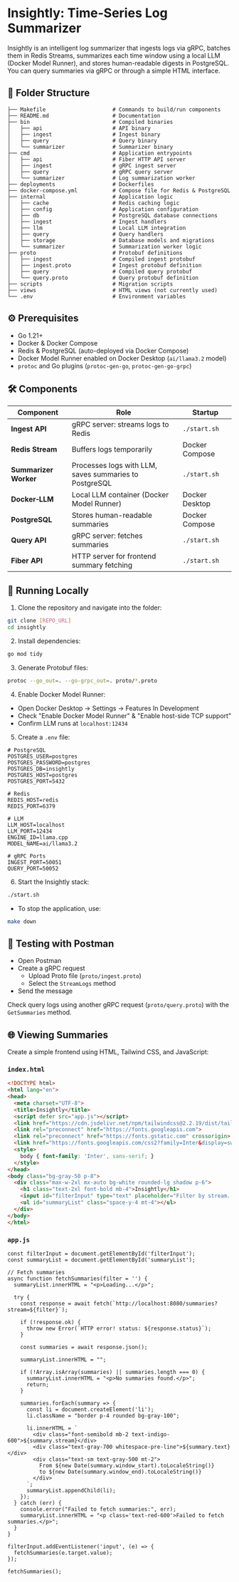 # Insightly: Time-Series Log Summarizer

Insightly is an intelligent log summarizer that ingests logs via gRPC, batches them in Redis Streams, summarizes each time window using a local LLM (Docker Model Runner), and stores human-readable digests in PostgreSQL. You can query summaries via gRPC or through a simple HTML interface.

## 📁 Folder Structure

```
├── Makefile                     # Commands to build/run components
├── README.md                    # Documentation
├── bin                          # Compiled binaries
│   ├── api                      # API binary
│   ├── ingest                   # Ingest binary
│   ├── query                    # Query binary
│   └── summarizer               # Summarizer binary
├── cmd                          # Application entrypoints
│   ├── api                      # Fiber HTTP API server
│   ├── ingest                   # gRPC ingest server
│   ├── query                    # gRPC query server
│   └── summarizer               # Log summarization worker
├── deployments                  # Dockerfiles
├── docker-compose.yml           # Compose file for Redis & PostgreSQL
├── internal                     # Application logic
│   ├── cache                    # Redis caching logic
│   ├── config                   # Application configuration
│   ├── db                       # PostgreSQL database connections
│   ├── ingest                   # Ingest handlers
│   ├── llm                      # Local LLM integration
│   ├── query                    # Query handlers
│   ├── storage                  # Database models and migrations
│   └── summarizer               # Summarization worker logic
├── proto                        # Protobuf definitions
│   ├── ingest                   # Compiled ingest protobuf
│   ├── ingest.proto             # Ingest protobuf definition
│   ├── query                    # Compiled query protobuf
│   └── query.proto              # Query protobuf definition
├── scripts                      # Migration scripts
├── views                        # HTML views (not currently used)
└── .env                         # Environment variables
```

## ⚙️ Prerequisites

- Go 1.21+
- Docker & Docker Compose
- Redis & PostgreSQL (auto-deployed via Docker Compose)
- Docker Model Runner enabled on Docker Desktop (`ai/llama3.2` model)
- `protoc` and Go plugins (`protoc-gen-go`, `protoc-gen-go-grpc`)

## 🛠 Components

| Component             | Role                                                   | Startup           |
|-----------------------|--------------------------------------------------------|-------------------|
| **Ingest API**        | gRPC server: streams logs to Redis                     | `./start.sh`      |
| **Redis Stream**      | Buffers logs temporarily                               | Docker Compose    |
| **Summarizer Worker** | Processes logs with LLM, saves summaries to PostgreSQL | `./start.sh`      |
| **Docker‑LLM**        | Local LLM container (Docker Model Runner)              | Docker Desktop    |
| **PostgreSQL**        | Stores human-readable summaries                        | Docker Compose    |
| **Query API**         | gRPC server: fetches summaries                         | `./start.sh`      |
| **Fiber API**         | HTTP server for frontend summary fetching              | `./start.sh`      |

## 🚀 Running Locally

1. Clone the repository and navigate into the folder:

```bash
git clone [REPO_URL]
cd insightly
```

2. Install dependencies:

```bash
go mod tidy
```

3. Generate Protobuf files:

```bash
protoc --go_out=. --go-grpc_out=. proto/*.proto
```

4. Enable Docker Model Runner:

- Open Docker Desktop → Settings → Features In Development
- Check "Enable Docker Model Runner" & "Enable host-side TCP support"
- Confirm LLM runs at `localhost:12434`

5. Create a `.env` file:

```env
# PostgreSQL
POSTGRES_USER=postgres
POSTGRES_PASSWORD=postgres
POSTGRES_DB=insightly
POSTGRES_HOST=postgres
POSTGRES_PORT=5432

# Redis
REDIS_HOST=redis
REDIS_PORT=6379

# LLM
LLM_HOST=localhost
LLM_PORT=12434
ENGINE_ID=llama.cpp
MODEL_NAME=ai/llama3.2

# gRPC Ports
INGEST_PORT=50051
QUERY_PORT=50052
```

6. Start the Insightly stack:

```bash
./start.sh
```

- To stop the application, use:

```bash
make down
```

## 📡 Testing with Postman

- Open Postman
- Create a gRPC request
  - Upload Proto file (`proto/ingest.proto`)
  - Select the `StreamLogs` method
- Send the message

Check query logs using another gRPC request (`proto/query.proto`) with the `GetSummaries` method.

## 🌐 Viewing Summaries

Create a simple frontend using HTML, Tailwind CSS, and JavaScript:

### `index.html`

```html
<!DOCTYPE html>
<html lang="en">
<head>
  <meta charset="UTF-8">
  <title>Insightly</title>
  <script defer src="app.js"></script>
  <link href="https://cdn.jsdelivr.net/npm/tailwindcss@2.2.19/dist/tailwind.min.css" rel="stylesheet">
  <link rel="preconnect" href="https://fonts.googleapis.com">
  <link rel="preconnect" href="https://fonts.gstatic.com" crossorigin>
  <link href="https://fonts.googleapis.com/css2?family=Inter&display=swap" rel="stylesheet">
  <style>
    body { font-family: 'Inter', sans-serif; }
  </style>
</head>
<body class="bg-gray-50 p-8">
  <div class="max-w-2xl mx-auto bg-white rounded-lg shadow p-6">
    <h1 class="text-2xl font-bold mb-4">Insightly</h1>
    <input id="filterInput" type="text" placeholder="Filter by stream..." class="border p-2 rounded w-full">
    <ul id="summaryList" class="space-y-4 mt-4"></ul>
  </div>
</body>
</html>
```

### `app.js`
```
const filterInput = document.getElementById('filterInput');
const summaryList = document.getElementById('summaryList');

// Fetch summaries
async function fetchSummaries(filter = '') {
  summaryList.innerHTML = "<p>Loading...</p>";

  try {
    const response = await fetch(`http://localhost:8080/summaries?stream=${filter}`);
    
    if (!response.ok) {
      throw new Error(`HTTP error! status: ${response.status}`);
    }
    
    const summaries = await response.json();

    summaryList.innerHTML = "";

    if (!Array.isArray(summaries) || summaries.length === 0) {
      summaryList.innerHTML = "<p>No summaries found.</p>";
      return;
    }

    summaries.forEach(summary => {
      const li = document.createElement('li');
      li.className = "border p-4 rounded bg-gray-100";

      li.innerHTML = `
        <div class="font-semibold mb-2 text-indigo-600">${summary.stream}</div>
        <div class="text-gray-700 whitespace-pre-line">${summary.text}</div>
        <div class="text-sm text-gray-500 mt-2">
          From ${new Date(summary.window_start).toLocaleString()} 
          to ${new Date(summary.window_end).toLocaleString()}
        </div>
      `;
      summaryList.appendChild(li);
    });
  } catch (err) {
    console.error("Failed to fetch summaries:", err);
    summaryList.innerHTML = "<p class='text-red-600'>Failed to fetch summaries.</p>";
  }
}

filterInput.addEventListener('input', (e) => {
  fetchSummaries(e.target.value);
});

fetchSummaries();
```

